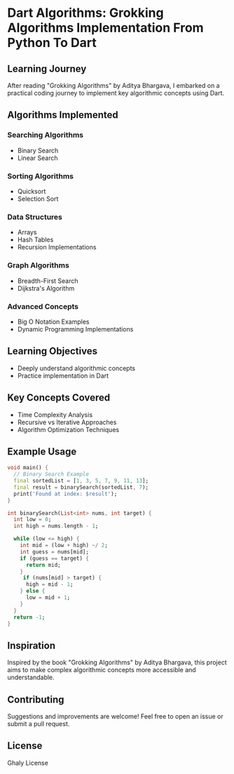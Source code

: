 # Dart Algorithms: Grokking Algorithms Implementation From Python To Dart

## Learning Journey
After reading "Grokking Algorithms" by Aditya Bhargava, I embarked on a practical coding journey to implement key algorithmic concepts using Dart.

## Algorithms Implemented

### Searching Algorithms
- Binary Search
- Linear Search

### Sorting Algorithms
- Quicksort
- Selection Sort

### Data Structures
- Arrays
- Hash Tables
- Recursion Implementations

### Graph Algorithms
- Breadth-First Search
- Dijkstra's Algorithm

### Advanced Concepts
- Big O Notation Examples
- Dynamic Programming Implementations

## Learning Objectives
- Deeply understand algorithmic concepts
- Practice implementation in Dart

## Key Concepts Covered
- Time Complexity Analysis
- Recursive vs Iterative Approaches
- Algorithm Optimization Techniques

## Example Usage
```dart
void main() {
  // Binary Search Example
  final sortedList = [1, 3, 5, 7, 9, 11, 13];
  final result = binarySearch(sortedList, 7);
  print('Found at index: $result');
}

int binarySearch(List<int> nums, int target) {
  int low = 0;
  int high = nums.length - 1;

  while (low <= high) {
    int mid = (low + high) ~/ 2;
    int guess = nums[mid];
    if (guess == target) {
      return mid;
    } 
     if (nums[mid] > target) {
      high = mid - 1;
    } else {
      low = mid + 1;
    }
  }
  return -1;
}
```

## Inspiration
Inspired by the book "Grokking Algorithms" by Aditya Bhargava, this project aims to make complex algorithmic concepts more accessible and understandable.

## Contributing
Suggestions and improvements are welcome! Feel free to open an issue or submit a pull request.

## License
Ghaly License
